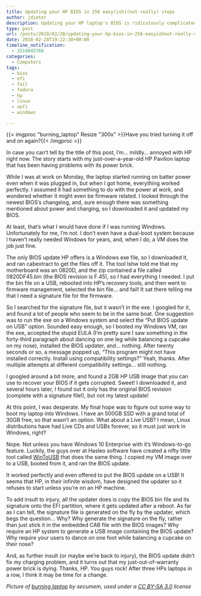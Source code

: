 ```yaml
---
title: Updating your HP BIOS in 256 easy(ish)(not really) steps
author: jdieter
description: Updating your HP laptop's BIOS is ridiculously complicated in Linux
type: post
url: /posts/2018/02/28/updating-your-hp-bios-in-256-easyishnot-really-steps
date: 2018-02-28T19:22:38+00:00
timeline_notification:
  - 1519845768
categories:
  - Computers
tags:
  - bios
  - efi
  - fail
  - fedora
  - hp
  - linux
  - uefi
  - windows

---
```


{{< imgproc "burning_laptop" Resize "300x" >}}Have you tried turning it off and on again?{{< /imgproc >}}

In case you can&#8217;t tell by the title of this post, I&#8217;m&#8230; mildly&#8230; annoyed with HP right now. The story starts with my just-over-a-year-old HP Pavilion laptop that has been having problems with its power brick.

While I was at work on Monday, the laptop started running on batter power even when it was plugged in, but when I got home, everything worked perfectly. I assumed it had something to do with the power at work, and wondered whether it might even be firmware related. I looked through the newest BIOS&#8217;s changelog, and, sure enough there was something mentioned about power and charging, so I downloaded it and updated my BIOS.

At least, that&#8217;s what I would have done if I was running Windows. Unfortunately for me, I&#8217;m not. I don&#8217;t even have a dual-boot system because I haven&#8217;t really needed Windows for years, and, when I do, a VM does the job just fine.

The only BIOS update HP offers is a Windows exe file, so I downloaded it, and ran cabextract to get the files off it. The tool lshw told me that my motherboard was an 0820D, and the zip contained a file called 0820DF45.bin (the BIOS revision is F.45), so I had everything I needed. I put the bin file on a USB, rebooted into HP&#8217;s recovery tools, and then went to firmware management, selected the bin file&#8230; and fail! It sat there telling me that I need a signature file for the firmware.

So I searched for the signature file, but it wasn&#8217;t in the exe. I googled for it, and found a lot of people who seem to be in the same boat. One suggestion was to run the exe on a Windows system and select the &#8220;Put BIOS update on USB&#8221; option. Sounded easy enough, so I booted my Windows VM, ran the exe, accepted the stupid EULA (I&#8217;m pretty sure I saw something in the forty-third paragraph about dancing on one leg while balancing a cupcake on my nose), installed the BIOS updater, and&#8230; nothing. After twenty seconds or so, a message popped up, &#8220;This program might not have installed correctly. Install using compatibility settings?&#8221; Yeah, thanks. After multiple attempts at different compatibility settings&#8230; still nothing.

I googled around a bit more, and found a 2GB HP USB image that you can use to recover your BIOS if it gets corrupted. Sweet! I downloaded it, and several hours later, I found out it only has the original BIOS revision (complete with a signature file!), but not my latest update!

At this point, I was desperate. My final hope was to figure out some way to boot my laptop into Windows. I have an 500GB SSD with a grand total of 30GB free, so that wasn&#8217;t an option. What about a Live USB? I mean, Linux distributions have had Live CDs and USBs forever, so it must just work in Windows, right?

Nope. Not unless you have Windows 10 Enterprise with it&#8217;s Windows-to-go feature. Luckily, the guys over at Hasleo software have created a nifty little tool called [WinToUSB][2] that does the same thing. I copied my VM image over to a USB, booted from it, and ran the BIOS update.

It worked perfectly and even offered to put the BIOS update on a USB! It seems that HP, in their infinite wisdom, have designed the updater so it refuses to start unless you&#8217;re on an HP machine.

To add insult to injury, all the updater does is copy the BIOS bin file and its signature onto the EFI partition, where it gets updated after a reboot. As far as I can tell, the signature file is generated on the fly by the updater, which begs the question&#8230; Why? Why generate the signature on the fly, rather than just stick it in the embedded CAB file with the BIOS images? Why require an HP system to generate a USB image containing the BIOS update? Why require your users to dance on one foot while balancing a cupcake on their nose?

And, as further insult (or maybe we&#8217;re back to injury), the BIOS update didn&#8217;t fix my charging problem, and it turns out that my just-out-of-warranty power brick is dying. Thanks, HP. You guys rock! After three HPs laptops in a row, I think it may be time for a change.

_Picture of [burning laptop][3] by secumem, used under a [CC BY-SA 3.0][4] license_

 [2]: https://www.easyuefi.com/wintousb/
 [3]: https://commons.wikimedia.org/wiki/File:Burned_laptop_secumem_11.jpg
 [4]: https://creativecommons.org/licenses/by-sa/3.0/deed.en
